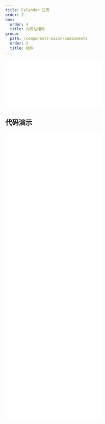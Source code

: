 ```yaml
---
title: Calendar 日历
order: 2
nav:
  order: 4
  title: 内贸站组件
group:
  path: /components-miccn/components
  order: 2
  title: 组件
---
```


<div>
<embed src="@docs-common/calendar/index.md"></embed>
</div>
        
## 代码演示

<Row gutter=8>

  <Col span=24>
    
  <div class="code-box"><embed src="@abiz-rc-miccn/calendar/demo/basic-calendar-miccn.md"></embed></div>
          
  <div class="code-box"><embed src="@abiz-rc-miccn/calendar/demo/card-calendar-miccn.md"></embed></div>
          
  <div class="code-box"><embed src="@abiz-rc-miccn/calendar/demo/customize-header-calendar-miccn.md"></embed></div>
          
  <div class="code-box"><embed src="@abiz-rc-miccn/calendar/demo/notice-calendar-calendar-miccn.md"></embed></div>
          
  <div class="code-box"><embed src="@abiz-rc-miccn/calendar/demo/select-calendar-miccn.md"></embed></div>
          
  </Col>
          
</Row>
        
<div><embed src="@docs-common/calendar/index-api.md"></embed><div>
        